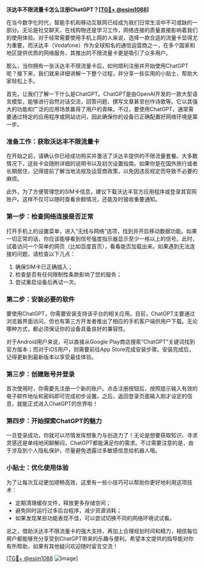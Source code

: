 **沃达丰不限流量卡怎么注册ChatGPT？[[TG💪+ @esim1088](https://t.me/s/esim1088)]**

在当今数字化时代，智能手机和移动互联网已经成为我们日常生活中不可或缺的一部分。无论是社交聊天、在线购物还是学习工作，网络连接的质量直接影响着我们的使用体验。对于经常需要使用手机上网的人来说，选择一款合适的流量卡显得尤为重要。而沃达丰（Vodafone）作为全球知名的通信运营商之一，在多个国家和地区提供优质的网络服务，其推出的不限流量卡更是吸引了众多用户。

那么，当你拥有一张沃达丰不限流量卡后，如何顺利注册并开始使用ChatGPT呢？接下来，我们就来详细讲解一下整个过程，并分享一些实用的小贴士，帮助大家轻松上手。

首先，让我们了解一下什么是ChatGPT。ChatGPT是由OpenAI开发的一款大型语言模型，能够进行自然对话交流，回答问题、撰写文章甚至创作诗歌等。它以其强大的功能和广泛的应用场景赢得了用户的青睐。不过，要使用ChatGPT，通常需要通过特定的应用程序或网站访问，因此确保你的设备已正确配置好网络环境是第一步。

### 准备工作：获取沃达丰不限流量卡

在开始之前，请确认你已经成功购买并激活了沃达丰提供的不限流量套餐。大多数情况下，这些卡会随附详细的说明书以及初次设置指南。如果你是在国外旅行或者长期居住，记得提前了解当地法规及运营商政策，以免因违反规定而导致不必要的麻烦。

此外，为了方便管理您的SIM卡信息，建议下载沃达丰官方应用程序或登录其官网账户。这样不仅可以随时查看余额情况，还能及时接收重要通知。

### 第一步：检查网络连接是否正常

打开手机上的设置菜单，进入“无线与网络”选项，找到并开启移动数据功能。如果一切正常的话，你应该能够看到信号强度指示器显示至少一格以上的信号。此时，试着访问一个简单的网页（比如百度首页），看看能否加载出来。如果遇到无法连接的问题，请检查以下几点：

1. 确保SIM卡已正确插入；
2. 检查是否有任何限制性条款影响了您的服务；
3. 尝试重启设备后再试一次。

### 第二步：安装必要的软件

要使用ChatGPT，你需要安装支持该平台的相关应用。目前，ChatGPT主要通过浏览器界面访问，但也有第三方开发者推出了相应的手机客户端供用户下载。无论哪种方式，都必须保证你的设备具备良好的兼容性。

对于Android用户来说，可以直接从Google Play商店搜索“ChatGPT”关键词找到官方版本；而对于iOS用户，则需要前往App Store完成安装步骤。安装完成后，记得更新到最新版本以享受最佳体验。

### 第三步：创建账号并登录

首次使用时，你需要先注册一个新的账户。点击注册按钮后，按照提示输入有效的电子邮件地址和密码即可完成初步设置。之后，返回登录页面输入刚才设定的信息，就能正式进入ChatGPT的世界啦！

### 第四步：开始探索ChatGPT的魅力

一旦登录成功，你就可以尽情发挥想象力与创造力了！无论是想要获取知识、寻求灵感还是单纯地闲聊解闷，ChatGPT都能满足你的需求。不过需要注意的是，由于涉及到个人隐私保护，尽量避免透露过多敏感信息给机器人哦。

### 小贴士：优化使用体验

为了让每次互动更加顺畅高效，这里有一些小技巧可以帮助你更好地利用这项技术：
- 定期清理缓存文件，释放更多存储空间；
- 避免同时运行过多后台程序，减少资源消耗；
- 如果发现某些功能表现不佳，可以尝试切换不同的网络环境试试看。

总之，借助沃达丰不限流量卡的强大支持，再加上合理规划时间和精力，相信每位用户都能够充分享受到ChatGPT带来的乐趣与便利。希望本文提供的指导能对你有所帮助，如果有其他疑问欢迎随时留言交流！

[[TG💪+ @esim1088](https://t.me/s/esim1088) ![Image](https://i.postimg.cc/4NQfJmqS/Snipaste-2025-05-13-00-14-12.png)]